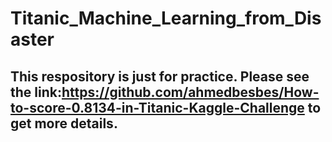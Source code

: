 # Titanic_Machine_Learning_from_Disaster
## This respository is just for practice. Please see the link:https://github.com/ahmedbesbes/How-to-score-0.8134-in-Titanic-Kaggle-Challenge to get more details.
